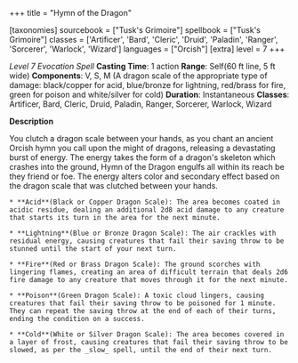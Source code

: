 +++
title = "Hymn of the Dragon"

[taxonomies]
sourcebook = ["Tusk's Grimoire"]
spellbook = ["Tusk's Grimoire"]
classes = ['Artificer', 'Bard', 'Cleric', 'Druid', 'Paladin', 'Ranger', 'Sorcerer', 'Warlock', 'Wizard']
languages = ["Orcish"]
[extra]
level = 7
+++

*Level 7 Evocation Spell*
**Casting Time**: 1 action
**Range**: Self(60 ft line, 5 ft wide)
**Components**: V, S, M (A dragon scale of the appropriate type of damage: black/copper for acid, blue/bronze for lightning, red/brass for fire, green for poison and white/silver for cold)
**Duration**: Instantaneous
**Classes**: Artificer, Bard, Cleric, Druid, Paladin, Ranger, Sorcerer, Warlock, Wizard

**Description**


You clutch a dragon scale between your hands, as you chant an ancient Orcish hymn you call upon the might of dragons, releasing a devastating burst of energy. The energy takes the form of a dragon's skeleton which crashes into the ground, Hymn of the Dragon engulfs all within its reach be they friend or foe. The energy alters color and secondary effect based on the dragon scale that was clutched between your hands.



	* **Acid**(Black or Copper Dragon Scale): The area becomes coated in acidic residue, dealing an additional 2d8 acid damage to any creature that starts its turn in the area for the next minute.

	* **Lightning**(Blue or Bronze Dragon Scale): The air crackles with residual energy, causing creatures that fail their saving throw to be stunned until the start of your next turn.

	* **Fire**(Red or Brass Dragon Scale): The ground scorches with lingering flames, creating an area of difficult terrain that deals 2d6 fire damage to any creature that moves through it for the next minute.

	* **Poison**(Green Dragon Scale): A toxic cloud lingers, causing creatures that fail their saving throw to be poisoned for 1 minute. They can repeat the saving throw at the end of each of their turns, ending the condition on a success.

	* **Cold**(White or Silver Dragon Scale): The area becomes covered in a layer of frost, causing creatures that fail their saving throw to be slowed, as per the _slow_ spell, until the end of their next turn.

	




